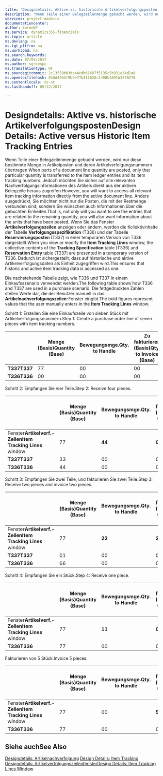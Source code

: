 ```yaml
---
title: 'Designdetails: Aktive vs. historische Artikelverfolgungsposten | Microsoft Docs'
description: "Wenn Teile einer Belegzeilenmenge gebucht werden, wird nur diese bestimmte Menge in Artikelposten und deren Artikelverfolgungsnummern übertragen. Jedoch möchten Sie sicher auf alle relevanten Nachverfolgungsinformationen des Artikels direkt aus der aktiven Belegzeile heraus zugreifen. Anders ausgedrückt, Sie möchten nicht nur die Posten, die mit der Restmenge verbunden sind, sondern Sie wünschen auch Informationen über die gebuchten Einheiten. Wenn Sie das Fenster **Artikelverfolgungszeilen** anzeigen oder ändern, werden die Kollektivinhalte der Tabelle **Verfolgungsspezifikation** (T336) und der Tabelle **Reservierungsposten** (T337) in einer temporären Version von T336 dargestellt. Dadurch ist sichergestellt, dass auf historische und aktive Artikelverfolgungsdaten als Einheit zugegriffen wird."
services: project-madeira
documentationcenter: 
author: SorenGP
ms.service: dynamics365-financials
ms.topic: article
ms.devlang: na
ms.tgt_pltfrm: na
ms.workload: na
ms.search.keywords: 
ms.date: 07/01/2017
ms.author: sgroespe
ms.translationtype: HT
ms.sourcegitcommit: 2c13559bb3dc44cdb61697f5135c5b931e34d2a8
ms.openlocfilehash: 0b0d49b4f9b9e77b311628c2d88b4891b32f8276
ms.contentlocale: de-at
ms.lasthandoff: 09/22/2017

---
```

# <a name="design-details-active-versus-historic-item-tracking-entries"></a><span data-ttu-id="81216-107">Designdetails: Aktive vs. historische Artikelverfolgungsposten</span><span class="sxs-lookup"><span data-stu-id="81216-107">Design Details: Active versus Historic Item Tracking Entries</span></span>
<span data-ttu-id="81216-108">Wenn Teile einer Belegzeilenmenge gebucht werden, wird nur diese bestimmte Menge in Artikelposten und deren Artikelverfolgungsnummern übertragen.</span><span class="sxs-lookup"><span data-stu-id="81216-108">When parts of a document line quantity are posted, only that particular quantity is transferred to the item ledger entries and its item tracking numbers.</span></span> <span data-ttu-id="81216-109">Jedoch möchten Sie sicher auf alle relevanten Nachverfolgungsinformationen des Artikels direkt aus der aktiven Belegzeile heraus zugreifen.</span><span class="sxs-lookup"><span data-stu-id="81216-109">However, you will want to access all relevant item tracking information directly from the active document line.</span></span> <span data-ttu-id="81216-110">Anders ausgedrückt, Sie möchten nicht nur die Posten, die mit der Restmenge verbunden sind, sondern Sie wünschen auch Informationen über die gebuchten Einheiten.</span><span class="sxs-lookup"><span data-stu-id="81216-110">That is, not only will you want to see the entries that are related to the remaining quantity, you will also want information about the units that have been posted.</span></span> <span data-ttu-id="81216-111">Wenn Sie das Fenster **Artikelverfolgungszeilen** anzeigen oder ändern, werden die Kollektivinhalte der Tabelle **Verfolgungsspezifikation** (T336) und der Tabelle **Reservierungsposten** (T337) in einer temporären Version von T336 dargestellt.</span><span class="sxs-lookup"><span data-stu-id="81216-111">When you view or modify the **Item Tracking Lines** window, the collective contents of the **Tracking Specification** table (T336) and **Reservation Entry** table (T337) are presented in a temporary version of T336.</span></span> <span data-ttu-id="81216-112">Dadurch ist sichergestellt, dass auf historische und aktive Artikelverfolgungsdaten als Einheit zugegriffen wird.</span><span class="sxs-lookup"><span data-stu-id="81216-112">This ensures that historic and active item tracking data is accessed as one.</span></span>  

 <span data-ttu-id="81216-113">Die nachstehende Tabelle zeigt, wie T336 und T337 in einem Einkaufsszenario verwendet werden.</span><span class="sxs-lookup"><span data-stu-id="81216-113">The following table shows how T336 and T337 are used in a purchase scenario.</span></span> <span data-ttu-id="81216-114">Die fettgedruckten Zahlen stellen Werte dar, die der Benutzer manuell in das **Artikelnachverfolgungszeilen**-Fenster eingibt.</span><span class="sxs-lookup"><span data-stu-id="81216-114">The bold figures represent values that the user manually enters in the **Item Tracking Lines** window.</span></span>  

 <span data-ttu-id="81216-115">Schritt 1: Erstellen Sie eine Einkaufszeile von sieben Stück mit Artikelverfolgungsnummern.</span><span class="sxs-lookup"><span data-stu-id="81216-115">Step 1: Create a purchase order line of seven pieces with item tracking numbers.</span></span>  

||<span data-ttu-id="81216-116">**Menge (Basis)**</span><span class="sxs-lookup"><span data-stu-id="81216-116">**Quantity (Base)**</span></span>|<span data-ttu-id="81216-117">**Bewegungsmge.**</span><span class="sxs-lookup"><span data-stu-id="81216-117">**Qty. to Handle**</span></span>|<span data-ttu-id="81216-118">**Zu fakturieren (Basis)**</span><span class="sxs-lookup"><span data-stu-id="81216-118">**Qty. to Invoice (Base)**</span></span>|<span data-ttu-id="81216-119">**Geb. Bewegungsmenge (Basis)**</span><span class="sxs-lookup"><span data-stu-id="81216-119">**Quantity Handled (Base)**</span></span>|<span data-ttu-id="81216-120">**Bereits berech. Menge (Basis)**</span><span class="sxs-lookup"><span data-stu-id="81216-120">**Quantity Invoiced (Base)**</span></span>|  
|-|----------------------------------------------|--------------------------------------------|------------------------------------------------------|-------------------------------------------------------|--------------------------------------------------------|  
|<span data-ttu-id="81216-121">**T337**</span><span class="sxs-lookup"><span data-stu-id="81216-121">**T337**</span></span>|<span data-ttu-id="81216-122">7</span><span class="sxs-lookup"><span data-stu-id="81216-122">7</span></span>|<span data-ttu-id="81216-123">0</span><span class="sxs-lookup"><span data-stu-id="81216-123">0</span></span>|<span data-ttu-id="81216-124">0</span><span class="sxs-lookup"><span data-stu-id="81216-124">0</span></span>|<span data-ttu-id="81216-125">0</span><span class="sxs-lookup"><span data-stu-id="81216-125">0</span></span>|<span data-ttu-id="81216-126">0</span><span class="sxs-lookup"><span data-stu-id="81216-126">0</span></span>|  
|<span data-ttu-id="81216-127">**T336**</span><span class="sxs-lookup"><span data-stu-id="81216-127">**T336**</span></span>|<span data-ttu-id="81216-128">0</span><span class="sxs-lookup"><span data-stu-id="81216-128">0</span></span>|<span data-ttu-id="81216-129">0</span><span class="sxs-lookup"><span data-stu-id="81216-129">0</span></span>|<span data-ttu-id="81216-130">0</span><span class="sxs-lookup"><span data-stu-id="81216-130">0</span></span>|<span data-ttu-id="81216-131">0</span><span class="sxs-lookup"><span data-stu-id="81216-131">0</span></span>|<span data-ttu-id="81216-132">0</span><span class="sxs-lookup"><span data-stu-id="81216-132">0</span></span>|  

 <span data-ttu-id="81216-133">Schritt 2: Empfangen Sie vier Teile.</span><span class="sxs-lookup"><span data-stu-id="81216-133">Step 2: Receive four pieces.</span></span>  

||<span data-ttu-id="81216-134">**Menge (Basis)**</span><span class="sxs-lookup"><span data-stu-id="81216-134">**Quantity (Base)**</span></span>|<span data-ttu-id="81216-135">**Bewegungsmge.**</span><span class="sxs-lookup"><span data-stu-id="81216-135">**Qty. to Handle**</span></span>|<span data-ttu-id="81216-136">**Zu fakturieren (Basis)**</span><span class="sxs-lookup"><span data-stu-id="81216-136">**Qty. to Invoice (Base)**</span></span>|<span data-ttu-id="81216-137">**Geb. Bewegungsmenge (Basis)**</span><span class="sxs-lookup"><span data-stu-id="81216-137">**Quantity Handled (Base)**</span></span>|<span data-ttu-id="81216-138">**Bereits berech. Menge (Basis)**</span><span class="sxs-lookup"><span data-stu-id="81216-138">**Quantity Invoiced (Base)**</span></span>|  
|-|----------------------------------------------|--------------------------------------------|------------------------------------------------------|-------------------------------------------------------|--------------------------------------------------------|  
|<span data-ttu-id="81216-139">Fenster**Artikelverf.-Zeilen**</span><span class="sxs-lookup"><span data-stu-id="81216-139">**Item Tracking Lines** window</span></span>|<span data-ttu-id="81216-140">7</span><span class="sxs-lookup"><span data-stu-id="81216-140">7</span></span>|<span data-ttu-id="81216-141">**4**</span><span class="sxs-lookup"><span data-stu-id="81216-141">**4**</span></span>|<span data-ttu-id="81216-142">**0**</span><span class="sxs-lookup"><span data-stu-id="81216-142">**0**</span></span>|<span data-ttu-id="81216-143">0</span><span class="sxs-lookup"><span data-stu-id="81216-143">0</span></span>|<span data-ttu-id="81216-144">0</span><span class="sxs-lookup"><span data-stu-id="81216-144">0</span></span>|  
|<span data-ttu-id="81216-145">**T337**</span><span class="sxs-lookup"><span data-stu-id="81216-145">**T337**</span></span>|<span data-ttu-id="81216-146">3</span><span class="sxs-lookup"><span data-stu-id="81216-146">3</span></span>|<span data-ttu-id="81216-147">0</span><span class="sxs-lookup"><span data-stu-id="81216-147">0</span></span>|<span data-ttu-id="81216-148">0</span><span class="sxs-lookup"><span data-stu-id="81216-148">0</span></span>|<span data-ttu-id="81216-149">0</span><span class="sxs-lookup"><span data-stu-id="81216-149">0</span></span>|<span data-ttu-id="81216-150">0</span><span class="sxs-lookup"><span data-stu-id="81216-150">0</span></span>|  
|<span data-ttu-id="81216-151">**T336**</span><span class="sxs-lookup"><span data-stu-id="81216-151">**T336**</span></span>|<span data-ttu-id="81216-152">4</span><span class="sxs-lookup"><span data-stu-id="81216-152">4</span></span>|<span data-ttu-id="81216-153">0</span><span class="sxs-lookup"><span data-stu-id="81216-153">0</span></span>|<span data-ttu-id="81216-154">0</span><span class="sxs-lookup"><span data-stu-id="81216-154">0</span></span>|<span data-ttu-id="81216-155">4</span><span class="sxs-lookup"><span data-stu-id="81216-155">4</span></span>|<span data-ttu-id="81216-156">0</span><span class="sxs-lookup"><span data-stu-id="81216-156">0</span></span>|  

 <span data-ttu-id="81216-157">Schritt 3: Empfangen Sie zwei Teile, und fakturieren Sie zwei Teile.</span><span class="sxs-lookup"><span data-stu-id="81216-157">Step 3: Receive two pieces and invoice two pieces.</span></span>  

||<span data-ttu-id="81216-158">**Menge (Basis)**</span><span class="sxs-lookup"><span data-stu-id="81216-158">**Quantity (Base)**</span></span>|<span data-ttu-id="81216-159">**Bewegungsmge.**</span><span class="sxs-lookup"><span data-stu-id="81216-159">**Qty. to Handle**</span></span>|<span data-ttu-id="81216-160">**Zu fakturieren (Basis)**</span><span class="sxs-lookup"><span data-stu-id="81216-160">**Qty. to Invoice (Base)**</span></span>|<span data-ttu-id="81216-161">**Geb. Bewegungsmenge (Basis)**</span><span class="sxs-lookup"><span data-stu-id="81216-161">**Quantity Handled (Base)**</span></span>|<span data-ttu-id="81216-162">**Bereits berech. Menge (Basis)**</span><span class="sxs-lookup"><span data-stu-id="81216-162">**Quantity Invoiced (Base)**</span></span>|  
|-|----------------------------------------------|--------------------------------------------|------------------------------------------------------|-------------------------------------------------------|--------------------------------------------------------|  
|<span data-ttu-id="81216-163">Fenster**Artikelverf.-Zeilen**</span><span class="sxs-lookup"><span data-stu-id="81216-163">**Item Tracking Lines** window</span></span>|<span data-ttu-id="81216-164">7</span><span class="sxs-lookup"><span data-stu-id="81216-164">7</span></span>|<span data-ttu-id="81216-165">**2**</span><span class="sxs-lookup"><span data-stu-id="81216-165">**2**</span></span>|<span data-ttu-id="81216-166">**2**</span><span class="sxs-lookup"><span data-stu-id="81216-166">**2**</span></span>|<span data-ttu-id="81216-167">4</span><span class="sxs-lookup"><span data-stu-id="81216-167">4</span></span>|<span data-ttu-id="81216-168">0</span><span class="sxs-lookup"><span data-stu-id="81216-168">0</span></span>|  
|<span data-ttu-id="81216-169">**T337**</span><span class="sxs-lookup"><span data-stu-id="81216-169">**T337**</span></span>|<span data-ttu-id="81216-170">0</span><span class="sxs-lookup"><span data-stu-id="81216-170">1</span></span>|<span data-ttu-id="81216-171">0</span><span class="sxs-lookup"><span data-stu-id="81216-171">0</span></span>|<span data-ttu-id="81216-172">0</span><span class="sxs-lookup"><span data-stu-id="81216-172">0</span></span>|<span data-ttu-id="81216-173">0</span><span class="sxs-lookup"><span data-stu-id="81216-173">0</span></span>|<span data-ttu-id="81216-174">0</span><span class="sxs-lookup"><span data-stu-id="81216-174">0</span></span>|  
|<span data-ttu-id="81216-175">**T336**</span><span class="sxs-lookup"><span data-stu-id="81216-175">**T336**</span></span>|<span data-ttu-id="81216-176">6</span><span class="sxs-lookup"><span data-stu-id="81216-176">6</span></span>|<span data-ttu-id="81216-177">0</span><span class="sxs-lookup"><span data-stu-id="81216-177">0</span></span>|<span data-ttu-id="81216-178">0</span><span class="sxs-lookup"><span data-stu-id="81216-178">0</span></span>|<span data-ttu-id="81216-179">6</span><span class="sxs-lookup"><span data-stu-id="81216-179">6</span></span>|<span data-ttu-id="81216-180">2</span><span class="sxs-lookup"><span data-stu-id="81216-180">2</span></span>|  

 <span data-ttu-id="81216-181">Schritt 4: Empfangen Sie ein Stück.</span><span class="sxs-lookup"><span data-stu-id="81216-181">Step 4: Receive one piece.</span></span>  

||<span data-ttu-id="81216-182">**Menge (Basis)**</span><span class="sxs-lookup"><span data-stu-id="81216-182">**Quantity (Base)**</span></span>|<span data-ttu-id="81216-183">**Bewegungsmge.**</span><span class="sxs-lookup"><span data-stu-id="81216-183">**Qty. to Handle**</span></span>|<span data-ttu-id="81216-184">**Zu fakturieren (Basis)**</span><span class="sxs-lookup"><span data-stu-id="81216-184">**Qty. to Invoice (Base)**</span></span>|<span data-ttu-id="81216-185">**Geb. Bewegungsmenge (Basis)**</span><span class="sxs-lookup"><span data-stu-id="81216-185">**Quantity Handled (Base)**</span></span>|<span data-ttu-id="81216-186">**Bereits berech. Menge (Basis)**</span><span class="sxs-lookup"><span data-stu-id="81216-186">**Quantity Invoiced (Base)**</span></span>|  
|-|----------------------------------------------|--------------------------------------------|------------------------------------------------------|-------------------------------------------------------|--------------------------------------------------------|  
|<span data-ttu-id="81216-187">Fenster**Artikelverf.-Zeilen**</span><span class="sxs-lookup"><span data-stu-id="81216-187">**Item Tracking Lines** window</span></span>|<span data-ttu-id="81216-188">7</span><span class="sxs-lookup"><span data-stu-id="81216-188">7</span></span>|<span data-ttu-id="81216-189">**1**</span><span class="sxs-lookup"><span data-stu-id="81216-189">**1**</span></span>|<span data-ttu-id="81216-190">**0**</span><span class="sxs-lookup"><span data-stu-id="81216-190">**0**</span></span>|<span data-ttu-id="81216-191">6</span><span class="sxs-lookup"><span data-stu-id="81216-191">6</span></span>|<span data-ttu-id="81216-192">2</span><span class="sxs-lookup"><span data-stu-id="81216-192">2</span></span>|  
|<span data-ttu-id="81216-193">**T336**</span><span class="sxs-lookup"><span data-stu-id="81216-193">**T336**</span></span>|<span data-ttu-id="81216-194">7</span><span class="sxs-lookup"><span data-stu-id="81216-194">7</span></span>|<span data-ttu-id="81216-195">0</span><span class="sxs-lookup"><span data-stu-id="81216-195">0</span></span>|<span data-ttu-id="81216-196">0</span><span class="sxs-lookup"><span data-stu-id="81216-196">0</span></span>|<span data-ttu-id="81216-197">7</span><span class="sxs-lookup"><span data-stu-id="81216-197">7</span></span>|<span data-ttu-id="81216-198">2</span><span class="sxs-lookup"><span data-stu-id="81216-198">2</span></span>|  

 <span data-ttu-id="81216-199">Fakturieren von 5 Stück.</span><span class="sxs-lookup"><span data-stu-id="81216-199">Invoice 5 pieces.</span></span>  

||<span data-ttu-id="81216-200">**Menge (Basis)**</span><span class="sxs-lookup"><span data-stu-id="81216-200">**Quantity (Base)**</span></span>|<span data-ttu-id="81216-201">**Bewegungsmge.**</span><span class="sxs-lookup"><span data-stu-id="81216-201">**Qty. to Handle**</span></span>|<span data-ttu-id="81216-202">**Zu fakturieren (Basis)**</span><span class="sxs-lookup"><span data-stu-id="81216-202">**Qty. to Invoice (Base)**</span></span>|<span data-ttu-id="81216-203">**Geb. Bewegungsmenge (Basis)**</span><span class="sxs-lookup"><span data-stu-id="81216-203">**Quantity Handled (Base)**</span></span>|<span data-ttu-id="81216-204">**Bereits berech. Menge (Basis)**</span><span class="sxs-lookup"><span data-stu-id="81216-204">**Quantity Invoiced (Base)**</span></span>|  
|-|----------------------------------------------|--------------------------------------------|------------------------------------------------------|-------------------------------------------------------|--------------------------------------------------------|  
|<span data-ttu-id="81216-205">Fenster**Artikelverf.-Zeilen**</span><span class="sxs-lookup"><span data-stu-id="81216-205">**Item Tracking Lines** window</span></span>|<span data-ttu-id="81216-206">7</span><span class="sxs-lookup"><span data-stu-id="81216-206">7</span></span>|<span data-ttu-id="81216-207">0</span><span class="sxs-lookup"><span data-stu-id="81216-207">0</span></span>|<span data-ttu-id="81216-208">**5**</span><span class="sxs-lookup"><span data-stu-id="81216-208">**5**</span></span>|<span data-ttu-id="81216-209">7</span><span class="sxs-lookup"><span data-stu-id="81216-209">7</span></span>|<span data-ttu-id="81216-210">2</span><span class="sxs-lookup"><span data-stu-id="81216-210">2</span></span>|  
|<span data-ttu-id="81216-211">**T336**</span><span class="sxs-lookup"><span data-stu-id="81216-211">**T336**</span></span>|<span data-ttu-id="81216-212">7</span><span class="sxs-lookup"><span data-stu-id="81216-212">7</span></span>|<span data-ttu-id="81216-213">0</span><span class="sxs-lookup"><span data-stu-id="81216-213">0</span></span>|<span data-ttu-id="81216-214">0</span><span class="sxs-lookup"><span data-stu-id="81216-214">0</span></span>|<span data-ttu-id="81216-215">7</span><span class="sxs-lookup"><span data-stu-id="81216-215">7</span></span>|<span data-ttu-id="81216-216">7</span><span class="sxs-lookup"><span data-stu-id="81216-216">7</span></span>|  

## <a name="see-also"></a><span data-ttu-id="81216-217">Siehe auch</span><span class="sxs-lookup"><span data-stu-id="81216-217">See Also</span></span>  
 <span data-ttu-id="81216-218">[Designdetails: Artikelnachverfolgung](design-details-item-tracking.md) </span><span class="sxs-lookup"><span data-stu-id="81216-218">[Design Details: Item Tracking](design-details-item-tracking.md) </span></span>  
 [<span data-ttu-id="81216-219">Designdetails: Artikelverfolgungszeilenfenster</span><span class="sxs-lookup"><span data-stu-id="81216-219">Design Details: Item Tracking Lines Window</span></span>](design-details-item-tracking-lines-window.md)

